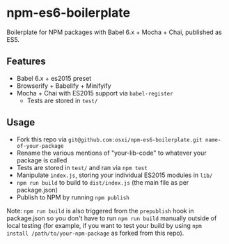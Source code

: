 # npm-es6-boilerplate

Boilerplate for NPM packages with Babel 6.x + Mocha + Chai, published as ES5.

## Features

  - Babel 6.x + es2015 preset
  - Browserify + Babelify + Minifyify
  - Mocha + Chai with ES2015 support via `babel-register`
    - Tests are stored in `test/`

## Usage

  - Fork this repo via `git@github.com:osxi/npm-es6-boilerplate.git name-of-your-package`
  - Rename the various mentions of "your-lib-code" to whatever your package is called
  - Tests are stored in `test/` and ran via `npm test`
  - Manipulate `index.js`, storing your individual ES2015 modules in `lib/`
  - `npm run build` to build to `dist/index.js` (the main file as per package.json)
  - Publish to NPM by running `npm publish`

Note: `npm run build` is also triggered from the `prepublish` hook in package.json so you don't have to run `npm run build` manually outside of local testing (for example, if you want to test your build by using `npm install /path/to/your-npm-package` as forked from this repo).
